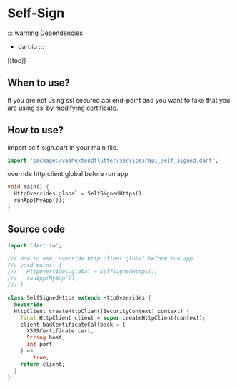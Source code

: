 # Self-Sign 

::: warning Dependencies
- dart:io
:::

[[toc]]

## When to use?

If you are not using ssl secured api end-point and you want to fake that you are using ssl by modifying certificate.

## How to use?

import self-sign.dart in your main file.

```dart
import 'package:/vaahextendflutter/services/api_self_signed.dart';
```

override http client global before run app

```dart
void main() {
  HttpOverrides.global = SelfSignedHttps();
  runApp(MyApp());
}
```

## Source code

```dart
import 'dart:io';

/// How to use: override http client global before run app
/// void main() {
///   HttpOverrides.global = SelfSignedHttps();
///   runApp(MyApp());
/// }

class SelfSignedHttps extends HttpOverrides {
  @override
  HttpClient createHttpClient(SecurityContext? context) {
    final HttpClient client = super.createHttpClient(context);
    client.badCertificateCallback = (
      X509Certificate cert,
      String host,
      int port,
    ) =>
        true;
    return client;
  }
}
```